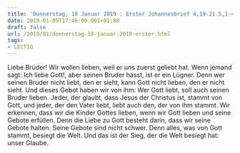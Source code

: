 ```yaml
---
title: 'Donnerstag, 10 Januar 2019 : Erster Johannesbrief 4,19-21.5,1-4.'
date: 2019-01-09T17:46:00.001+01:00
draft: false
url: /2019/01/donnerstag-10-januar-2019-erster.html
tags: 
- LECTIO
---
```


Liebe Brüder! Wir wollen lieben, weil er uns zuerst geliebt hat. Wenn jemand sagt: Ich liebe Gott!, aber seinen Bruder hasst, ist er ein Lügner. Denn wer seinen Bruder nicht liebt, den er sieht, kann Gott nicht lieben, den er nicht sieht. Und dieses Gebot haben wir von ihm: Wer Gott liebt, soll auch seinen Bruder lieben. Jeder, der glaubt, dass Jesus der Christus ist, stammt von Gott, und jeder, der den Vater liebt, liebt auch den, der von ihm stammt. Wir erkennen, dass wir die Kinder Gottes lieben, wenn wir Gott lieben und seine Gebote erfüllen. Denn die Liebe zu Gott besteht darin, dass wir seine Gebote halten. Seine Gebote sind nicht schwer. Denn alles, was von Gott stammt, besiegt die Welt. Und das ist der Sieg, der die Welt besiegt hat: unser Glaube.